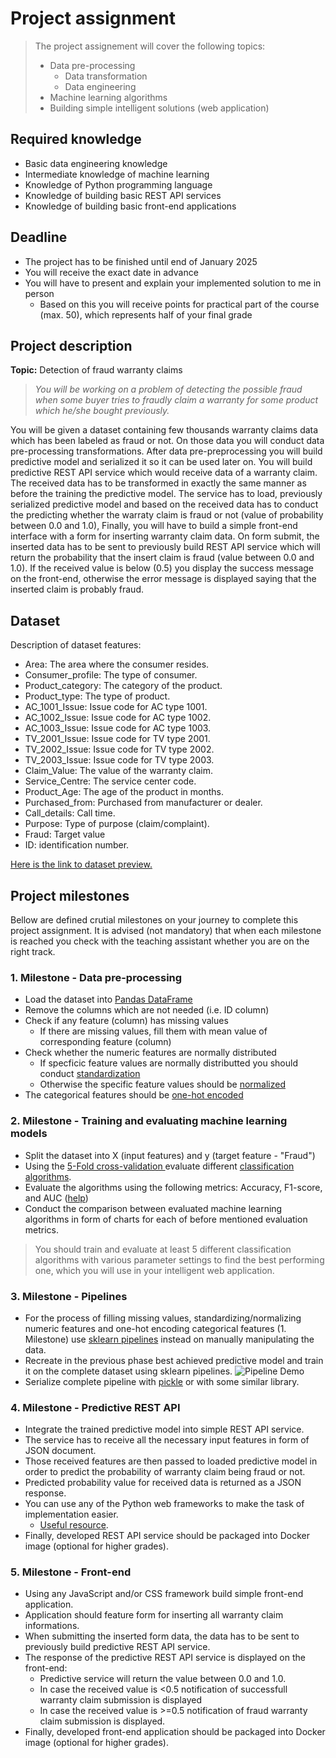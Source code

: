 # Project assignment
> The project assignement will cover the following topics:
>   - Data pre-processing
>       - Data transformation
>       - Data engineering
>   - Machine learning algorithms
>   - Building simple intelligent solutions (web application)

## Required knowledge
* Basic data engineering knowledge
* Intermediate knowledge of machine learning
* Knowledge of Python programming language
* Knowledge of building basic REST API services
* Knowledge of building basic front-end applications

## Deadline
- The project has to be finished until end of January 2025
- You will receive the exact date in advance
- You will have to present and explain your implemented solution to me in person
  - Based on this you will receive points for practical part of the course (max. 50), which represents half of your final grade

## Project description
**Topic:** Detection of fraud warranty claims

>_You will be working on a problem of detecting the possible fraud when some buyer tries to fraudly claim a warranty for some product which he/she bought previously._

You will be given a dataset containing few thousands warranty claims data which has been labeled as fraud or not. On those data you will conduct data pre-processing transformations. After data pre-preprocessing you will build predictive model and serialized it so it can be used later on. You will build predictive REST API service which would receive data of a warranty claim. The received data has to be transformed in exactly the same manner as before the training the predictive model. The service has to load, previously serialized predictive model and based on the received data has to conduct the predicting whether the warraty claim is fraud or not (value of probability between 0.0 and 1.0), Finally, you will have to build a simple front-end interface with a form for inserting warranty claim data. On form submit, the inserted data has to be sent to previously build REST API service which will return the probability that the insert claim is fraud (value between 0.0 and 1.0). If the received value is below (0.5) you display the success message on the front-end, otherwise the error message is displayed saying that the inserted claim is probably fraud.


## Dataset
Description of dataset features:
- Area: The area where the consumer resides.
- Consumer_profile: The type of consumer.
- Product_category: The category of the product.
- Product_type: The type of product.
- AC_1001_Issue: Issue code for AC type 1001.
- AC_1002_Issue: Issue code for AC type 1002.
- AC_1003_Issue: Issue code for AC type 1003.
- TV_2001_Issue: Issue code for TV type 2001.
- TV_2002_Issue: Issue code for TV type 2002.
- TV_2003_Issue: Issue code for TV type 2003.
- Claim_Value: The value of the warranty claim.
- Service_Centre: The service center code.
- Product_Age: The age of the product in months.
- Purchased_from: Purchased from manufacturer or dealer. 
- Call_details: Call time.
- Purpose: Type of purpose (claim/complaint).
- Fraud: Target value
- ID: identification number.

[Here is the link to dataset preview.](https://embed.deepnote.com/2884a9be-fa17-4020-bda5-454a7d229c77/5238504de55e4c009fb14aa52cfda47c/296cbbd647d542f79323cec2a69db496)

## Project milestones
Bellow are defined crutial milestones on your journey to complete this project assignment. It is advised (not mandatory) that when each milestone is reached you check with the teaching assistant whether you are on the right track. 

### 1. Milestone - Data pre-processing

- Load the dataset into [Pandas DataFrame](https://pandas.pydata.org/docs/reference/api/pandas.DataFrame.html) 
- Remove the columns which are not needed (i.e. ID column)
- Check if any feature (column) has missing values
  - If there are missing values, fill them with mean value of corresponding feature (column)
- Check whether the numeric features are normally distributed
  - If specficic feature values are normally distributted you should conduct [standardization](https://scikit-learn.org/stable/modules/generated/sklearn.preprocessing.StandardScaler.html#sklearn.preprocessing.StandardScaler)
  - Otherwise the specific feature values should be [normalized](https://scikit-learn.org/stable/modules/generated/sklearn.preprocessing.MinMaxScaler.html#sklearn.preprocessing.MinMaxScaler)
- The categorical features should be [one-hot encoded](https://scikit-learn.org/stable/modules/generated/sklearn.preprocessing.OneHotEncoder.html#sklearn.preprocessing.OneHotEncoder)

### 2. Milestone - Training and evaluating machine learning models
- Split the dataset into X (input features) and y (target feature - "Fraud")
- Using the [5-Fold cross-validation ](https://scikit-learn.org/stable/modules/generated/sklearn.model_selection.cross_validate.html) evaluate different [classification algorithms](https://scikit-learn.org/stable/supervised_learning.html).
- Evaluate the algorithms using the following metrics: Accuracy, F1-score, and AUC ([help](https://scikit-learn.org/stable/auto_examples/model_selection/plot_multi_metric_evaluation.html#sphx-glr-auto-examples-model-selection-plot-multi-metric-evaluation-py))
- Conduct the comparison between evaluated machine learning algorithms in form of charts for each of before mentioned evaluation metrics.

> You should train and evaluate at least 5 different classification algorithms with various parameter settings to find the best performing one, which you will use in your intelligent web application.

### 3. Milestone - Pipelines
- For the process of filling missing values, standardizing/normalizing numeric features and one-hot encoding categorical features (1. Milestone) use [sklearn pipelines](https://scikit-learn.org/stable/modules/generated/sklearn.pipeline.Pipeline.html) instead on manually manipulating the data.
- Recreate in the previous phase best achieved predictive model and train it on the complete dataset using sklearn pipelines.
    ![Pipeline Demo](images/pipeline_demo.png)
- Serialize complete pipeline with [pickle](https://docs.python.org/3/library/pickle.html) or with some similar library.

### 4. Milestone - Predictive REST API
- Integrate the trained predictive model into simple REST API service.
- The service has to receive all the necessary input features in form of JSON document.
- Those received features are then passed to loaded predictive model in order to predict the probability of warranty claim being fraud or not.
- Predicted probability value for received data is returned as a JSON response.
- You can use any of the Python web frameworks to make the task of implementation easier.
  - [Useful resource](https://www.datacamp.com/tutorial/machine-learning-models-api-python).
- Finally, developed REST API service should be packaged into Docker image (optional for higher grades).

### 5. Milestone - Front-end
- Using any JavaScript and/or CSS framework build simple front-end application.
- Application should feature form for inserting all warranty claim informations.
- When submitting the inserted form data, the data has to be sent to previously build predictive REST API service.
- The response of the predictive REST API service is displayed on the front-end:
  - Predictive service will return the value between 0.0 and 1.0.
  - In case the received value is <0.5 notification of successfull warranty claim submission is displayed
  - In case the received value is >=0.5 notification of fraud warranty claim submission is displayed.
- Finally, developed front-end application should be packaged into Docker image (optional for higher grades).